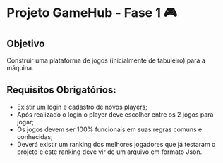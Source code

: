# Projeto GameHub - Fase 1 🎮

## Objetivo
Construir uma plataforma de jogos (inicialmente de tabuleiro) para a máquina.

## Requisitos Obrigatórios:
- Existir um login e cadastro de novos players;
- Após realizado o login o player deve escolher entre os 2 jogos para jogar;
- Os jogos devem ser 100% funcionais em suas regras comuns e conhecidas;
- Deverá existir um ranking dos melhores jogadores que já testaram o projeto e este ranking deve vir de um arquivo em formato Json.
